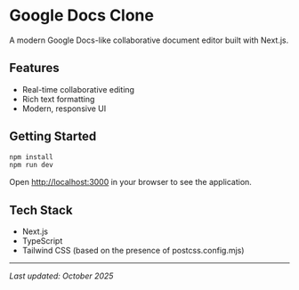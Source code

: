 # Google Docs Clone

A modern Google Docs-like collaborative document editor built with Next.js.

## Features
- Real-time collaborative editing
- Rich text formatting
- Modern, responsive UI

## Getting Started

```bash
npm install
npm run dev
```

Open [http://localhost:3000](http://localhost:3000) in your browser to see the application.

## Tech Stack
- Next.js
- TypeScript
- Tailwind CSS (based on the presence of postcss.config.mjs)

---
*Last updated: October 2025*